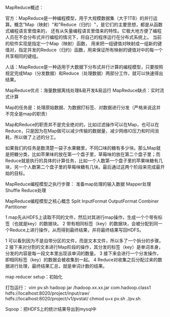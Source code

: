 MapReduce概述：

官方：MapReduce是一种编程模型，用于大规模数据集（大于1TB）的并行运算。概念"Map（映射）"和"Reduce（归约）"，是它们的主要思想，都是从函数式编程语言里借来的，
还有从矢量编程语言里借来的特性。它极大地方便了编程人员在不会分布式并行编程的情况下，将自己的程序运行在分布式系统上。 当前的软件实现是指定一个Map（映射）函数，
用来把一组键值对映射成一组新的键值对，指定并发的Reduce（归约）函数，用来保证所有映射的键值对中的每一个共享相同的键组。

人话：MapReduce是一种适用于大数据下分布式并行计算的编程模型，只要按照规定完成Map（分发数据）和Reduce（处理数据）两部分工作，就可以快速得出结果。

MapReduce优点：海量数据离线处理&易开发&易运行
MapReduce缺点：实时流式计算


Map的任务是：处理原始数据、为数据打标签、对数据进行分发（严格来说这并不完全是map的职责）

Map和Reduce的职责并不是完全绝对的，比如过滤操作可以在Map，也可以在Reduce，只是因为在Map做可以减少传输的数据量，减少网络IO压力和时间消耗，所以做了上述的分工。

如果我们的任务是数清楚一袋子水果糖里，不同口味的糖有多少块。那么Map就是把糖分类，比如苹果味的放在第一个盘子里，草莓味的放在第二个盘子里；而Reduce就是执行的具体的计算任务，比如一个人数第一个盘子里的苹果味糖有几块，另一个人数第二个盘子里的草莓味糖有几块。最后通过这两个阶段来完成最开始的目标。


MapReduce编程模型之执行步骤：
准备map处理的输入数据
Mapper处理
Shuffle
Reduce处理

MapReduce编程模型之核心概念
Split
InputFormat
OutputFormat
Combiner
Partitioner

1 map先从HDFS上读取不同的文件，然后对其进行map操作，生成一个个带有标签（也就是key）的数据块。
2 带有相同标签（key）的数据块，会被分配到同一个Reduce上进行操作，从而得到最终结果，并将最终结果写回HDFS。

1 可以看到因为不是自带分区的文件，而是文本文件，所以多了一个拆分的步骤。
2 接下来对分割的文本进行Map阶段的操作，其分发的标签（key）是单词本身，分发的内容是每一段文本里出现该单词的数量。
3 接下来会进行一个分发操作，即相同标签（key）的数据会被收集到一起。
4 Reduce对收集之后分配过来的数据进行处理，最终结果汇总，就是单词计数的结果。


map
reducer
setup：初始化

打包运行：
vim pv.sh
hadoop jar /hadoop.xx.xx.jar com.hadoop.class1 hdfs://localhost:8020/project/input/raw/ hdfs://localhost:8020/project/v1/pvstat/
chmod u+x pv.sh
./pv.sh

Sqoop：把HDFS上的统计结果导出到mysql中

